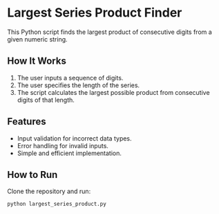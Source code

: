 # Largest Series Product Finder

This Python script finds the largest product of consecutive digits from a given numeric string.

## How It Works
1. The user inputs a sequence of digits.
2. The user specifies the length of the series.
3. The script calculates the largest possible product from consecutive digits of that length.

## Features
- Input validation for incorrect data types.
- Error handling for invalid inputs.
- Simple and efficient implementation.

## How to Run
Clone the repository and run:

```sh
python largest_series_product.py

